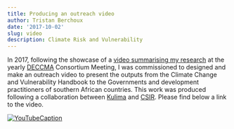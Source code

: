 ```yaml
---
title: Producing an outreach video
author: Tristan Berchoux
date: '2017-10-02'
slug: video
description: Climate Risk and Vulnerability
---
```


In 2017, following the showcase of a [video summarising my research](https://www.youtube.com/watch?v=IzabZybR4pY) at the yearly [DECCMA](http://deccma.com) Consortium Meeting, I was commissioned to designed and make an outreach video to present the outputs from the Climate Change and Vulnerability Handbook to the Governments and development practitioners of southern African countries. This work was produced following a collaboration between [Kulima](http://kulima.com) and [CSIR](http://csir.co.za). Please find below a link to the video.

[![YouTubeCaption](http://img.youtube.com/vi/_bBXOLvbUe4/0.jpg)](http://www.youtube.com/watch?v=_bBXOLvbUe4)